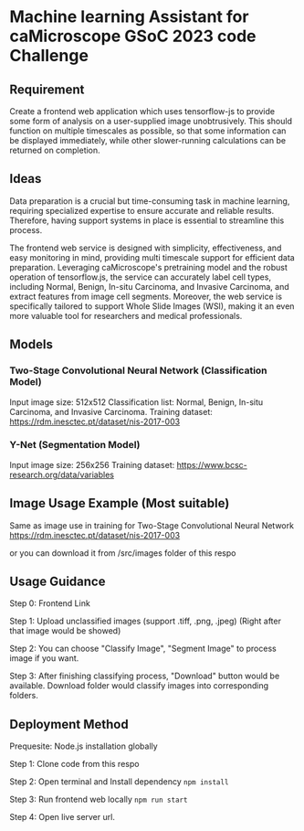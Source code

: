 # Machine learning Assistant for caMicroscope GSoC 2023 code Challenge

## Requirement
Create a frontend web application which uses tensorflow-js to provide some form of analysis on a user-supplied image unobtrusively. This should function on multiple timescales as possible, so that some information can be displayed immediately, while other slower-running calculations can be returned on completion.

## Ideas
Data preparation is a crucial but time-consuming task in machine learning, requiring specialized expertise to ensure accurate and reliable results. Therefore, having support systems in place is essential to streamline this process.

The frontend web service is designed with simplicity, effectiveness, and easy monitoring in mind, providing multi timescale support for efficient data preparation. Leveraging caMicroscope's pretraining model and the robust operation of tensorflow.js, the service can accurately label cell types, including Normal, Benign, In-situ Carcinoma, and Invasive Carcinoma, and extract features from image cell segments. Moreover, the web service is specifically tailored to support Whole Slide Images (WSI), making it an even more valuable tool for researchers and medical professionals.

## Models
### Two-Stage Convolutional Neural Network (Classification Model)
Input image size: 512x512
Classification list: Normal, Benign, In-situ Carcinoma, and Invasive Carcinoma.
Training dataset: https://rdm.inesctec.pt/dataset/nis-2017-003

### Y-Net (Segmentation Model)
Input image size: 256x256
Training dataset: https://www.bcsc-research.org/data/variables

## Image Usage Example (Most suitable)
Same as image use in training for Two-Stage Convolutional Neural Network
https://rdm.inesctec.pt/dataset/nis-2017-003

or you can download it from /src/images folder of this respo

## Usage Guidance
Step 0: Frontend Link 

Step 1: Upload unclassified images (support .tiff, .png, .jpeg) (Right after that image would be showed)

Step 2: You can choose "Classify Image", "Segment Image" to process image if you want.

Step 3: After finishing classifying process, "Download" button would be available. Download folder would classify images into corresponding folders.

## Deployment Method
Prequesite: Node.js installation globally

Step 1: Clone code from this respo

Step 2: Open terminal and Install dependency
```npm install```

Step 3: Run frontend web locally
```npm run start```

Step 4: Open live server url.
